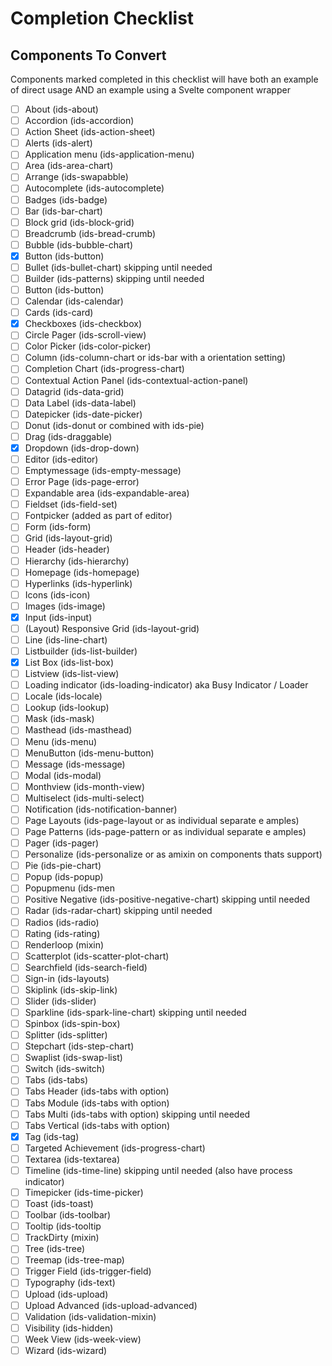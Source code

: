 # Completion Checklist

## Components To Convert

Components marked completed in this checklist will have both an example of direct usage AND an example using a Svelte component wrapper

 - [ ] About (ids-about)
 - [ ] Accordion (ids-accordion)
 - [ ] Action Sheet (ids-action-sheet)
 - [ ] Alerts (ids-alert)
 - [ ] Application menu (ids-application-menu)
 - [ ] Area (ids-area-chart)
 - [ ] Arrange (ids-swapabble)
 - [ ] Autocomplete (ids-autocomplete)
 - [ ] Badges (ids-badge)
 - [ ] Bar (ids-bar-chart)
 - [ ] Block grid (ids-block-grid)
 - [ ] Breadcrumb (ids-bread-crumb)
 - [ ] Bubble (ids-bubble-chart)
 - [x] Button (ids-button)
 - [ ] Bullet (ids-bullet-chart) skipping until needed
 - [ ] Builder (ids-patterns) skipping until needed
 - [ ] Button (ids-button)
 - [ ] Calendar (ids-calendar)
 - [ ] Cards (ids-card)
 - [x] Checkboxes (ids-checkbox)
 - [ ] Circle Pager (ids-scroll-view)
 - [ ] Color Picker (ids-color-picker)
 - [ ] Column (ids-column-chart or ids-bar with a orientation setting)
 - [ ] Completion Chart (ids-progress-chart)
 - [ ] Contextual Action Panel (ids-contextual-action-panel)
 - [ ] Datagrid (ids-data-grid)
 - [ ] Data Label (ids-data-label)
 - [ ] Datepicker (ids-date-picker)
 - [ ] Donut (ids-donut or combined with ids-pie)
 - [ ] Drag (ids-draggable)
 - [x] Dropdown (ids-drop-down)
 - [ ] Editor (ids-editor)
 - [ ] Emptymessage (ids-empty-message)
 - [ ] Error Page (ids-page-error)
 - [ ] Expandable area (ids-expandable-area)
 - [ ] Fieldset (ids-field-set)
 - [ ] Fontpicker (added as part of editor)
 - [ ] Form  (ids-form)
 - [ ] Grid (ids-layout-grid)
 - [ ] Header (ids-header)
 - [ ] Hierarchy (ids-hierarchy)
 - [ ] Homepage (ids-homepage)
 - [ ] Hyperlinks (ids-hyperlink)
 - [ ] Icons (ids-icon)
 - [ ] Images (ids-image)
 - [x] Input (ids-input)
 - [ ] (Layout) Responsive Grid (ids-layout-grid)
 - [ ] Line (ids-line-chart)
 - [ ] Listbuilder (ids-list-builder)
 - [x] List Box (ids-list-box) 
 - [ ] Listview (ids-list-view)
 - [ ] Loading indicator (ids-loading-indicator) aka Busy Indicator / Loader
 - [ ] Locale (ids-locale)
 - [ ] Lookup (ids-lookup)
 - [ ] Mask (ids-mask)
 - [ ] Masthead (ids-masthead)
 - [ ] Menu (ids-menu)
 - [ ] MenuButton (ids-menu-button)
 - [ ] Message (ids-message)
 - [ ] Modal (ids-modal)
 - [ ] Monthview (ids-month-view)
 - [ ] Multiselect (ids-multi-select)
 - [ ] Notification (ids-notification-banner)
 - [ ] Page Layouts (ids-page-layout or as individual separate e amples)
 - [ ] Page Patterns (ids-page-pattern or as individual separate e amples)
 - [ ] Pager (ids-pager)
 - [ ] Personalize (ids-personalize or as amixin on components thats support)
 - [ ] Pie (ids-pie-chart)
 - [ ] Popup (ids-popup)
 - [ ] Popupmenu (ids-men
 - [ ] Positive Negative (ids-positive-negative-chart) skipping until needed
 - [ ] Radar (ids-radar-chart) skipping until needed
 - [ ] Radios (ids-radio)
 - [ ] Rating (ids-rating)
 - [ ] Renderloop (mixin)
 - [ ] Scatterplot (ids-scatter-plot-chart)
 - [ ] Searchfield (ids-search-field)
 - [ ] Sign-in (ids-layouts)
 - [ ] Skiplink (ids-skip-link)
 - [ ] Slider (ids-slider)
 - [ ] Sparkline (ids-spark-line-chart) skipping until needed
 - [ ] Spinbox (ids-spin-box)
 - [ ] Splitter (ids-splitter)
 - [ ] Stepchart (ids-step-chart)
 - [ ] Swaplist (ids-swap-list)
 - [ ] Switch (ids-switch)
 - [ ] Tabs (ids-tabs)
 - [ ] Tabs Header (ids-tabs with option)
 - [ ] Tabs Module (ids-tabs with option)
 - [ ] Tabs Multi (ids-tabs with option) skipping until needed
 - [ ] Tabs Vertical (ids-tabs with option)
 - [x] Tag (ids-tag)
 - [ ] Targeted Achievement (ids-progress-chart)
 - [ ] Textarea (ids-textarea)
 - [ ] Timeline (ids-time-line) skipping until needed (also have process indicator)
 - [ ] Timepicker (ids-time-picker)
 - [ ] Toast (ids-toast)
 - [ ] Toolbar (ids-toolbar)
 - [ ] Tooltip (ids-tooltip
 - [ ] TrackDirty (mixin)
 - [ ] Tree (ids-tree)
 - [ ] Treemap (ids-tree-map)
 - [ ] Trigger Field (ids-trigger-field)
 - [ ] Typography (ids-text)
 - [ ] Upload (ids-upload)
 - [ ] Upload Advanced (ids-upload-advanced)
 - [ ] Validation (ids-validation-mixin)
 - [ ] Visibility (ids-hidden)
 - [ ] Week View (ids-week-view)
 - [ ] Wizard (ids-wizard)